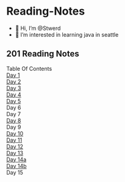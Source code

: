 # Reading-Notes
- 👋 Hi, I’m @Stwerd
- 👀 I’m interested in learning java in seattle

<!---
Stwerd/Stwerd is a ✨ special ✨ repository because its `README.md` (this file) appears on your GitHub profile.
You can click the Preview link to take a look at your changes.
--->
## 201 Reading Notes
Table Of Contents <br>
[Day 1](Class-01.md) <br>
[Day 2](Class-02.md) <br>
[Day 3](Class-03.md) <br>
[Day 4](Class-04.md) <br>
[Day 5](Class-05.md) <br>
Day 6 <br>
Day 7 <br>
[Day 8](Class-08.md) <br>
Day 9<br>
[Day 10](Class-10.md) <br>
[Day 11](Class-11.md) <br>
[Day 12](Class-12.md) <br>
[Day 13](Class-13.md) <br>
[Day 14a](Class-14a.md) <br>
[Day 14b](Class-14b.md) <br>
Day 15
